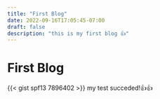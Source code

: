```yaml
---
title: "First Blog"
date: 2022-09-16T17:05:45-07:00
draft: false
description: "this is my first blog 👍"
---
```


# First Blog

{{< gist spf13 7896402 >}}
my test succeded!👍👍


